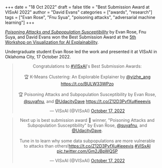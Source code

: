 +++
date = "18 Oct 2022"
draft = false
title = "Best Submission Award at VISxAI 2022"
author = "David Evans"
categories = ["awards", "research"]
tags = ["Evan Rose", "Fnu Syua", "poisoning attacks", "adversarial machine learning"]
+++

<a href="https://uvasrg.github.io/poisoning/"><em>Poisoning Attacks and Subpopulation Susceptibility</em></a> by Evan Rose, Fnu Suya, and David Evans won the Best Submission Award at the <a href="https://visxai.io/">5th Workshop on Visualization for AI Explainability</a>.

Undergraduate student Evan Rose led the work and presented it at VISxAI in Oklahoma City, 17 October 2022.

<center>
<blockquote class="twitter-tweet"><p lang="en" dir="ltr">Congratulations to <a href="https://twitter.com/hashtag/VISxAI?src=hash&amp;ref_src=twsrc%5Etfw">#VISxAI</a>&#39;s Best Submission Awards:<br><br>🏆 K-Means Clustering: An Explorable Explainer by <a href="https://twitter.com/yizhe_ang?ref_src=twsrc%5Etfw">@yizhe_ang</a> <a href="https://t.co/BULW33WPzo">https://t.co/BULW33WPzo</a><br><br>🏆 Poisoning Attacks and Subpopulation Susceptibility by Evan Rose, <a href="https://twitter.com/suyafnu?ref_src=twsrc%5Etfw">@suyafnu</a>, and <a href="https://twitter.com/UdacityDave?ref_src=twsrc%5Etfw">@UdacityDave</a> <a href="https://t.co/Z12D3PvfXu">https://t.co/Z12D3PvfXu</a><a href="https://twitter.com/hashtag/ieeevis?src=hash&amp;ref_src=twsrc%5Etfw">#ieeevis</a></p>&mdash; VISxAI (@VISxAI) <a href="https://twitter.com/VISxAI/status/1582085676857577473?ref_src=twsrc%5Etfw">October 17, 2022</a></blockquote> <script async src="https://platform.twitter.com/widgets.js" charset="utf-8"></script>

<blockquote class="twitter-tweet"><p lang="en" dir="ltr">Next up is best submission award 🏅 winner, &quot;Poisoning Attacks and Subpopulation Susceptibility&quot; by Evan Rose, <a href="https://twitter.com/suyafnu?ref_src=twsrc%5Etfw">@suyafnu</a>, and <a href="https://twitter.com/UdacityDave?ref_src=twsrc%5Etfw">@UdacityDave</a>.<br><br>Tune in to learn why some data subpopulations are more vulnerable to attacks than others!<a href="https://t.co/Z12D3PvfXu">https://t.co/Z12D3PvfXu</a><a href="https://twitter.com/hashtag/ieeevis?src=hash&amp;ref_src=twsrc%5Etfw">#ieeevis</a> <a href="https://twitter.com/hashtag/VISxAI?src=hash&amp;ref_src=twsrc%5Etfw">#VISxAI</a> <a href="https://t.co/Gm2JBpWQSP">pic.twitter.com/Gm2JBpWQSP</a></p>&mdash; VISxAI (@VISxAI) <a href="https://twitter.com/VISxAI/status/1582117943889969153?ref_src=twsrc%5Etfw">October 17, 2022</a></blockquote> <script async src="https://platform.twitter.com/widgets.js" charset="utf-8"></script>
</center>